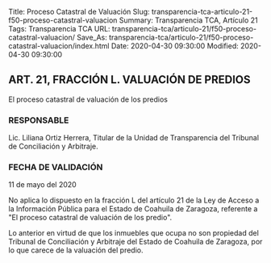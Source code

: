 Title: Proceso Catastral de Valuación
Slug: transparencia-tca-articulo-21-f50-proceso-catastral-valuacion
Summary: Transparencia TCA, Artículo 21
Tags: Transparencia TCA
URL: transparencia-tca/articulo-21/f50-proceso-catastral-valuacion/
Save_As: transparencia-tca/articulo-21/f50-proceso-catastral-valuacion/index.html
Date: 2020-04-30 09:30:00
Modified: 2020-04-30 09:30:00


## ART. 21, FRACCIÓN L. VALUACIÓN DE PREDIOS

El proceso catastral de valuación de los predios

### RESPONSABLE

Lic. Liliana Ortiz Herrera, Titular de la Unidad de Transparencia del Tribunal de Conciliación y Arbitraje.

### FECHA DE VALIDACIÓN

11 de mayo del 2020

No aplica lo dispuesto en la fracción L del artículo 21 de la Ley de Acceso a la Información Pública para el Estado de Coahuila de Zaragoza, referente a "El proceso catastral de valuación de los predio".

Lo anterior en virtud de que los inmuebles que ocupa no son propiedad del Tribunal de Conciliación y Arbitraje del Estado de Coahuila de Zaragoza, por lo que carece de la valuación del predio.


